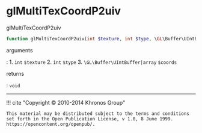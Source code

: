 # glMultiTexCoordP2uiv
glMultiTexCoordP2uiv

```php
function glMultiTexCoordP2uiv(int $texture, int $type, \GL\Buffer\UIntBuffer|array $coords) : void
```

arguments

:    1. `int` `$texture` 
    2. `int` `$type` 
    3. `\GL\Buffer\UIntBuffer|array` `$coords` 

returns

:    `void` 

---
     

!!! cite "Copyright © 2010-2014 Khronos Group"

    This material may be distributed subject to the terms and conditions set forth in the Open Publication License, v 1.0, 8 June 1999. https://opencontent.org/openpub/.